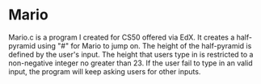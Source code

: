 Mario
=====

Mario.c is a program I created for CS50 offered via EdX. It creates a half-pyramid using "#" for Mario to jump on. The height of the half-pyramid is defined by the user's input. The height that users type in is restricted to a non-negative integer no greater than 23. If the user fail to type in an valid input, the program will keep asking users for other inputs.
